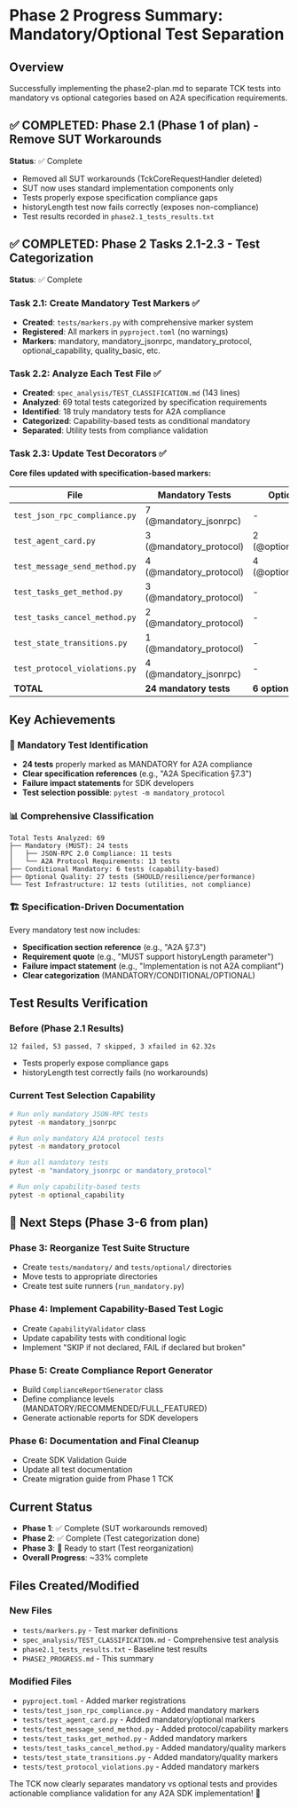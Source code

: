 # Phase 2 Progress Summary: Mandatory/Optional Test Separation

## Overview
Successfully implementing the phase2-plan.md to separate TCK tests into mandatory vs optional categories based on A2A specification requirements.

## ✅ COMPLETED: Phase 2.1 (Phase 1 of plan) - Remove SUT Workarounds
**Status**: ✅ Complete
- Removed all SUT workarounds (TckCoreRequestHandler deleted)
- SUT now uses standard implementation components only
- Tests properly expose specification compliance gaps
- historyLength test now fails correctly (exposes non-compliance)
- Test results recorded in `phase2.1_tests_results.txt`

## ✅ COMPLETED: Phase 2 Tasks 2.1-2.3 - Test Categorization
**Status**: ✅ Complete

### Task 2.1: Create Mandatory Test Markers ✅
- **Created**: `tests/markers.py` with comprehensive marker system
- **Registered**: All markers in `pyproject.toml` (no warnings)
- **Markers**: mandatory, mandatory_jsonrpc, mandatory_protocol, optional_capability, quality_basic, etc.

### Task 2.2: Analyze Each Test File ✅  
- **Created**: `spec_analysis/TEST_CLASSIFICATION.md` (143 lines)
- **Analyzed**: 69 total tests categorized by specification requirements
- **Identified**: 18 truly mandatory tests for A2A compliance
- **Categorized**: Capability-based tests as conditional mandatory
- **Separated**: Utility tests from compliance validation

### Task 2.3: Update Test Decorators ✅
**Core files updated with specification-based markers:**

| File | Mandatory Tests | Optional Tests | Quality Tests |
|------|----------------|----------------|---------------|
| `test_json_rpc_compliance.py` | 7 (@mandatory_jsonrpc) | - | - |
| `test_agent_card.py` | 3 (@mandatory_protocol) | 2 (@optional_capability) | - |
| `test_message_send_method.py` | 4 (@mandatory_protocol) | 4 (@optional_capability) | - |
| `test_tasks_get_method.py` | 3 (@mandatory_protocol) | - | - |
| `test_tasks_cancel_method.py` | 2 (@mandatory_protocol) | - | 1 (@quality_basic) |
| `test_state_transitions.py` | 1 (@mandatory_protocol) | - | 1 (@quality_basic) |
| `test_protocol_violations.py` | 4 (@mandatory_jsonrpc) | - | - |
| **TOTAL** | **24 mandatory tests** | **6 optional** | **2 quality** |

## Key Achievements

### 🎯 Mandatory Test Identification
- **24 tests** properly marked as MANDATORY for A2A compliance
- **Clear specification references** (e.g., "A2A Specification §7.3")
- **Failure impact statements** for SDK developers
- **Test selection possible**: `pytest -m mandatory_protocol`

### 📊 Comprehensive Classification
```
Total Tests Analyzed: 69
├── Mandatory (MUST): 24 tests
│   ├── JSON-RPC 2.0 Compliance: 11 tests
│   └── A2A Protocol Requirements: 13 tests
├── Conditional Mandatory: 6 tests (capability-based)
├── Optional Quality: 27 tests (SHOULD/resilience/performance)
└── Test Infrastructure: 12 tests (utilities, not compliance)
```

### 🏗️ Specification-Driven Documentation
Every mandatory test now includes:
- **Specification section reference** (e.g., "A2A §7.3")
- **Requirement quote** (e.g., "MUST support historyLength parameter")
- **Failure impact statement** (e.g., "Implementation is not A2A compliant")
- **Clear categorization** (MANDATORY/CONDITIONAL/OPTIONAL)

## Test Results Verification

### Before (Phase 2.1 Results)
```
12 failed, 53 passed, 7 skipped, 3 xfailed in 62.32s
```
- Tests properly expose compliance gaps 
- historyLength test correctly fails (no workarounds)

### Current Test Selection Capability
```bash
# Run only mandatory JSON-RPC tests
pytest -m mandatory_jsonrpc

# Run only mandatory A2A protocol tests  
pytest -m mandatory_protocol

# Run all mandatory tests
pytest -m "mandatory_jsonrpc or mandatory_protocol"

# Run only capability-based tests
pytest -m optional_capability
```

## 🚀 Next Steps (Phase 3-6 from plan)

### Phase 3: Reorganize Test Suite Structure
- Create `tests/mandatory/` and `tests/optional/` directories
- Move tests to appropriate directories
- Create test suite runners (`run_mandatory.py`)

### Phase 4: Implement Capability-Based Test Logic
- Create `CapabilityValidator` class
- Update capability tests with conditional logic
- Implement "SKIP if not declared, FAIL if declared but broken"

### Phase 5: Create Compliance Report Generator
- Build `ComplianceReportGenerator` class
- Define compliance levels (MANDATORY/RECOMMENDED/FULL_FEATURED)
- Generate actionable reports for SDK developers

### Phase 6: Documentation and Final Cleanup
- Create SDK Validation Guide
- Update all test documentation
- Create migration guide from Phase 1 TCK

## Current Status
- **Phase 1**: ✅ Complete (SUT workarounds removed)
- **Phase 2**: ✅ Complete (Test categorization done)
- **Phase 3**: 🔄 Ready to start (Test reorganization)
- **Overall Progress**: ~33% complete

## Files Created/Modified

### New Files
- `tests/markers.py` - Test marker definitions
- `spec_analysis/TEST_CLASSIFICATION.md` - Comprehensive test analysis
- `phase2.1_tests_results.txt` - Baseline test results
- `PHASE2_PROGRESS.md` - This summary

### Modified Files
- `pyproject.toml` - Added marker registrations
- `tests/test_json_rpc_compliance.py` - Added mandatory markers
- `tests/test_agent_card.py` - Added mandatory/optional markers
- `tests/test_message_send_method.py` - Added protocol/capability markers
- `tests/test_tasks_get_method.py` - Added mandatory markers
- `tests/test_tasks_cancel_method.py` - Added mandatory/quality markers
- `tests/test_state_transitions.py` - Added mandatory/quality markers
- `tests/test_protocol_violations.py` - Added mandatory markers

The TCK now clearly separates mandatory vs optional tests and provides actionable compliance validation for any A2A SDK implementation! 🎉 